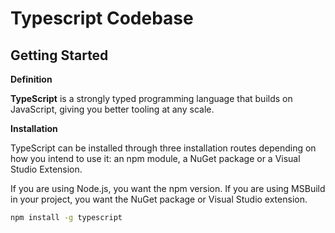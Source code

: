 # Typescript Codebase

## Getting Started

<strong>Definition</strong>

<b>TypeScript</b> is a strongly typed programming language that builds on JavaScript, giving you better tooling at any scale.

<strong>Installation</strong>

TypeScript can be installed through three installation routes depending on how you intend to use it: an npm module, a NuGet package or a Visual Studio Extension.

If you are using Node.js, you want the npm version. If you are using MSBuild in your project, you want the NuGet package or Visual Studio extension.

```bash
npm install -g typescript
```
